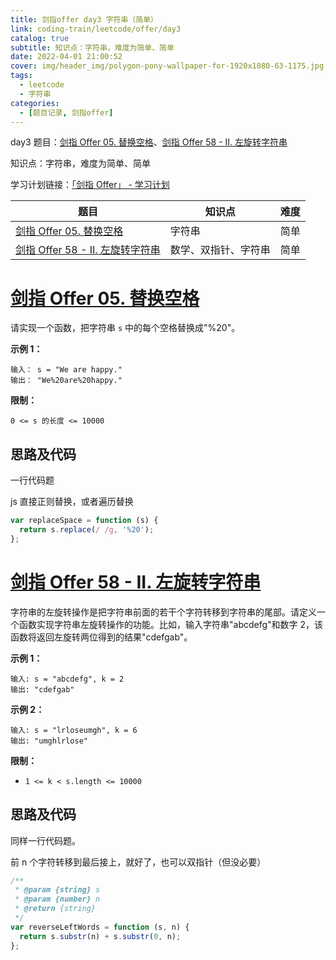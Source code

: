 ```yaml
---
title: 剑指offer day3 字符串（简单）
link: coding-train/leetcode/offer/day3
catalog: true
subtitle: 知识点：字符串，难度为简单、简单
date: 2022-04-01 21:00:52
cover: img/header_img/polygon-pony-wallpaper-for-1920x1080-63-1175.jpg
tags:
  - leetcode
  - 字符串
categories:
  - [题目记录, 剑指offer]
---
```


day3 题目：[剑指 Offer 05. 替换空格](https://leetcode-cn.com/problems/ti-huan-kong-ge-lcof/)、[剑指 Offer 58 - II. 左旋转字符串](https://leetcode-cn.com/problems/zuo-xuan-zhuan-zi-fu-chuan-lcof/)

知识点：字符串，难度为简单、简单

学习计划链接：[「剑指 Offer」 - 学习计划](https://leetcode-cn.com/study-plan/lcof/?progress=7jn70jr)

| 题目                                                                                                  | 知识点               | 难度 |
| ----------------------------------------------------------------------------------------------------- | -------------------- | ---- |
| [剑指 Offer 05. 替换空格](https://leetcode-cn.com/problems/ti-huan-kong-ge-lcof/)                     | 字符串               | 简单 |
| [剑指 Offer 58 - II. 左旋转字符串](https://leetcode-cn.com/problems/zuo-xuan-zhuan-zi-fu-chuan-lcof/) | 数学、双指针、字符串 | 简单 |

# [剑指 Offer 05. 替换空格](https://leetcode-cn.com/problems/ti-huan-kong-ge-lcof/)

请实现一个函数，把字符串 `s` 中的每个空格替换成"%20"。

**示例 1：**

```plain
输入： s = "We are happy."
输出： "We%20are%20happy."
```

**限制：**

`0 <= s 的长度 <= 10000`

## 思路及代码

一行代码题

js 直接正则替换，或者遍历替换

```javascript
var replaceSpace = function (s) {
  return s.replace(/ /g, '%20');
};
```

# [剑指 Offer 58 - II. 左旋转字符串](https://leetcode-cn.com/problems/zuo-xuan-zhuan-zi-fu-chuan-lcof/)

字符串的左旋转操作是把字符串前面的若干个字符转移到字符串的尾部。请定义一个函数实现字符串左旋转操作的功能。比如，输入字符串"abcdefg"和数字 2，该函数将返回左旋转两位得到的结果"cdefgab"。

**示例 1：**

```plain
输入: s = "abcdefg", k = 2
输出: "cdefgab"
```

**示例 2：**

```plain
输入: s = "lrloseumgh", k = 6
输出: "umghlrlose"
```

**限制：**

- `1 <= k < s.length <= 10000`

## 思路及代码

同样一行代码题。

前 n 个字符转移到最后接上，就好了，也可以双指针（但没必要）

```javascript
/**
 * @param {string} s
 * @param {number} n
 * @return {string}
 */
var reverseLeftWords = function (s, n) {
  return s.substr(n) + s.substr(0, n);
};
```
